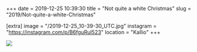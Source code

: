 +++
date = 2019-12-25 10:39:30
title = "Not quite a white Christmas"
slug = "2019/Not-quite-a-white-Christmas"

[extra]
image = "/2019-12-25_10-39-30_UTC.jpg"
instagram = "https://instagram.com/p/B6fguRul523"
location = "Kallio"
+++

<img src="/2019-12-25_10-39-30_UTC.jpg" />
